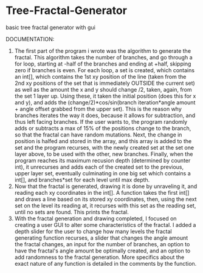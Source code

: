 Tree-Fractal-Generator
======================

basic tree fractal generator with gui

DOCUMENTATION:  
1.	The first part of the program i wrote was the algorithm to generate the fractal. This algorithm takes the number of branches, and go through a for loop, starting at -half of the branches and ending at +half, skipping zero if branches is even. For each loop, a set is created, which contains an int[], which contains the 1st xy position of the line (taken from the 2nd xy positions of the set that is immediately OUTSIDE the current set) as well as the amount the x and y should change /2, taken, again, from the set 1 layer up. Using these, it taken the initial position (does this for x and y), and adds the (change/2)\*cos/sin(branch iteration\*angle amount + angle offset grabbed from the upper set). This is the reason why branches iterates the way it does, because it allows for subtraction, and thus left facing branches. If the user wants to, the program randomly adds or subtracts a max of 15% of the positions change to the branch, so that the fractal can have random mutations. Next, the change in position is halfed and stored in the array, and this array is added to the set and the program recurses, with the newly created set at the set one layer above, to be used with the other, new branches. Finally, when the program reaches its maximum recusion depth (determined by counter int), it unrecurses and adds each of the created set to the previous, upper layer set, eventually culminating in one big set which contains a int[], and branches*set for each level until max depth.  
2.	Now that the fractal is generated, drawing it is done by unraveling it, and reading each xy coordinates in the int[]. A function takes the first int[] and draws a line based on its stored xy coordinates, then, using the next set on the level its reading at, it recurses with this set as the reading set, until no sets are found. This prints the fractal.  
3.	With the fractal generation and drawing completed, I focused on creating a user GUI to alter some characteristics of the fractal. I added a depth slider for the user to change how many levels the fractal generating function recurses, a slider that changes the angle amount the fractal changes, an input for the number of branches, an option to have the fractal's angle amount be optimally created, and an option to add randomness to the fractal generation. More specifics about the exact nature of any function is detailed in the comments by the function.

